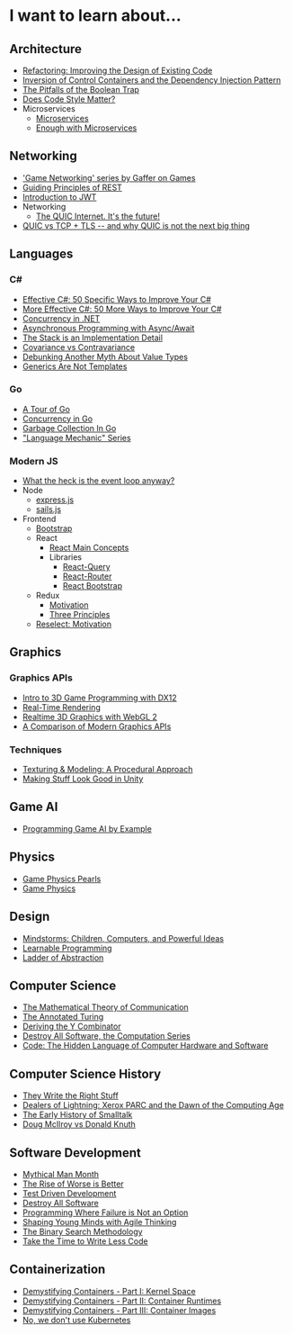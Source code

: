 # I want to learn about...

## Architecture

- [Refactoring: Improving the Design of Existing Code](https://www.amazon.com/Refactoring-Improving-Existing-Addison-Wesley-Signature/dp/0134757599)
- [Inversion of Control Containers and the Dependency Injection Pattern](https://martinfowler.com/articles/injection.html)
- [The Pitfalls of the Boolean Trap](https://ariya.io/2011/08/hall-of-api-shame-boolean-trap)
- [Does Code Style Matter?](https://medium.com/@thegoldenmule/does-code-style-matter-3d8a677f1e1)
- Microservices
  - [Microservices](https://martinfowler.com/articles/microservices.html)
  - [Enough with Microservices](https://adamdrake.com/enough-with-the-microservices.html)

## Networking

- ['Game Networking' series by Gaffer on Games](https://gafferongames.com/categories/game-networking/)
- [Guiding Principles of REST](https://restfulapi.net/)
- [Introduction to JWT](https://jwt.io/introduction/)
- Networking
  - [The QUIC Internet. It's the future!](https://medium.com/@anuradhawick/the-quic-internet-its-the-future-d903440b26ea)
- [QUIC vs TCP + TLS -- and why QUIC is not the next big thing](https://medium.com/codavel-blog/quic-vs-tcp-tls-and-why-quic-is-not-the-next-big-thing-d4ef59143efd)

## Languages

### C#

- [Effective C#: 50 Specific Ways to Improve Your C#](https://www.amazon.com/Effective-Covers-Content-Update-Program/dp/0672337878/)
- [More Effective C#: 50 More Ways to Improve Your C#](https://www.amazon.com/More-Effective-Specific-Software-Development/dp/0672337886/)
- [Concurrency in .NET](https://www.amazon.com/Concurrency-NET-patterns-concurrent-programming/dp/1617292990)
- [Asynchronous Programming with Async/Await](https://docs.microsoft.com/en-us/dotnet/csharp/programming-guide/concepts/async/)
- [The Stack is an Implementation Detail](https://docs.microsoft.com/en-us/archive/blogs/ericlippert/the-stack-is-an-implementation-detail-part-one)
- [Covariance vs Contravariance](https://docs.microsoft.com/en-us/archive/blogs/ericlippert/covariance-and-contravariance-in-c-part-one)
- [Debunking Another Myth About Value Types](https://docs.microsoft.com/en-us/archive/blogs/ericlippert/debunking-another-myth-about-value-types)
- [Generics Are Not Templates](https://docs.microsoft.com/en-us/archive/blogs/ericlippert/whats-the-difference-part-one-generics-are-not-templates)

### Go

- [A Tour of Go](https://tour.golang.org/welcome/1)
- [Concurrency in Go](https://www.amazon.com/Concurrency-Go-Tools-Techniques-Developers-ebook/dp/B0742NH2SG/)
- [Garbage Collection In Go](https://www.ardanlabs.com/blog/2018/12/garbage-collection-in-go-part1-semantics.html)
- ["Language Mechanic" Series](https://www.ardanlabs.com/blog/2017/05/language-mechanics-on-stacks-and-pointers.html)

### Modern JS

- [What the heck is the event loop anyway?](https://www.youtube.com/watch?v=8aGhZQkoFbQ)
- Node
  - [express.js](expressjs.com/)
  - [sails.js](sailsjs.com/)
- Frontend
  - [Bootstrap](getbootstrap.com/)
  - React
    - [React Main Concepts](https://reactjs.org/docs/hello-world.html)
    - Libraries
      - [React-Query](https://react-query-v2.tanstack.com/guides/query-functions)
      - [React-Router](https://reactrouter.com/)
      - [React Bootstrap](react-bootstrap.github.io/)
  - Redux
    - [Motivation](https://redux.js.org/introduction/motivation)
    - [Three Principles](https://redux.js.org/introduction/three-principles)
  - [Reselect: Motivation](https://github.com/reduxjs/reselect#motivation-for-memoized-selectors)

## Graphics

### Graphics APIs
- [Intro to 3D Game Programming with DX12](https://www.amazon.com/Introduction-3D-Game-Programming-DirectX/dp/1942270062/)
- [Real-Time Rendering](https://www.amazon.com/Real-Time-Rendering-Fourth-Tomas-Akenine-M%C3%B6ller/dp/1138627003)
- [Realtime 3D Graphics with WebGL 2](https://www.packtpub.com/product/real-time-3d-graphics-with-webgl-2-second-edition/9781788629690)
- [A Comparison of Modern Graphics APIs](https://alain.xyz/blog/comparison-of-modern-graphics-apis)

### Techniques
- [Texturing & Modeling: A Procedural Approach](https://www.amazon.com/Texturing-Modeling-Third-Procedural-Approach/dp/1558608486/)
- [Making Stuff Look Good in Unity](https://www.youtube.com/channel/UCEklP9iLcpExB8vp_fWQseg)

## Game AI

- [Programming Game AI by Example](https://www.amazon.com/Programming-Example-Wordware-Developers-Library/dp/1556220782/)

## Physics

- [Game Physics Pearls](https://www.amazon.com/Game-Physics-Pearls-Gino-Bergen-ebook/dp/B00UV90O3S)
- [Game Physics](https://www.amazon.com/Game-Physics-David-H-Eberly/dp/0123749034)

## Design

- [Mindstorms: Children, Computers, and Powerful Ideas](https://www.amazon.com/dp/0465046746)
- [Learnable Programming](http://worrydream.com/LearnableProgramming/)
- [Ladder of Abstraction](http://worrydream.com/LadderOfAbstraction/)

## Computer Science

- [The Mathematical Theory of Communication](https://www.amazon.com/Mathematical-Theory-Communication-Claude-Shannon/dp/0252725484)
- [The Annotated Turing](https://www.amazon.com/Annotated-Turing-Through-Historic-Computability/dp/0470229055)
- [Deriving the Y Combinator](https://blog.jcoglan.com/2008/01/10/deriving-the-y-combinator/)
- [Destroy All Software, the Computation Series](https://www.destroyallsoftware.com/screencasts/catalog)
- [Code: The Hidden Language of Computer Hardware and Software](https://www.amazon.com/dp/B00JDMPOK2/)

## Computer Science History

- [They Write the Right Stuff](https://www.fastcompany.com/28121/they-write-right-stuff)
- [Dealers of Lightning: Xerox PARC and the Dawn of the Computing Age](https://www.amazon.com/dp/B0029PBVCA/)
- [The Early History of Smalltalk](http://worrydream.com/EarlyHistoryOfSmalltalk/)
- [Doug McIlroy vs Donald Knuth](https://medium.com/codex/doug-mcilroy-vs-donald-knuth-dbafec5d6b24)

## Software Development

- [Mythical Man Month](https://www.amazon.com/Mythical-Man-Month-Anniversary-Software-Engineering-ebook/dp/B00B8USS14)
- [The Rise of Worse is Better](https://www.dreamsongs.com/RiseOfWorseIsBetter.html)
- [Test Driven Development](https://martinfowler.com/bliki/TestDrivenDevelopment.html)
- [Destroy All Software](https://www.destroyallsoftware.com/screencasts)
- [Programming Where Failure is Not an Option](https://medium.com/codex/programming-where-failure-is-not-an-option-d42dfa938b42)
- [Shaping Young Minds with Agile Thinking](https://medium.com/geekculture/shaping-young-minds-with-agile-thinking-33b63ccd3c12)
- [The Binary Search Methodology](https://medium.com/codex/the-binary-search-methodology-3cd21fc66531)
- [Take the Time to Write Less Code](https://medium.com/codex/take-the-time-to-write-less-code-1bf0ab385a38)

## Containerization

- [Demystifying Containers - Part I: Kernel Space](https://medium.com/@saschagrunert/demystifying-containers-part-i-kernel-space-2c53d6979504)
- [Demystifying Containers - Part II: Container Runtimes](https://medium.com/@saschagrunert/demystifying-containers-part-ii-container-runtimes-e363aa378f25)
- [Demystifying Containers - Part III: Container Images](https://medium.com/@saschagrunert/demystifying-containers-part-iii-container-images-244865de6fef)
- [No, we don't use Kubernetes](https://ably.com/blog/no-we-dont-use-kubernetes)
